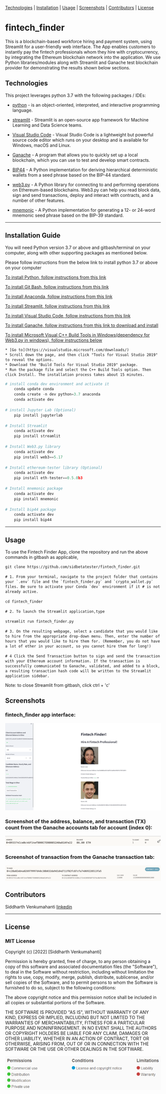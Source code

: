 [Technologies](#Technologies) | [Installation](#installation-guide) | [Usage](#usage) | [Screenshots](#screenshots) | [Contributors](#contributors) | [License](#license)

# fintech_finder
This is a blockchain-based workforce hiring and payment system, using Streamlit for a user-friendly web interface. The App enables customers to instantly pay the fintech professionals whom they hire with cryptocurrency, by integrating the Ethereum blockchain network into the application. We use Python libraries/modules along with Streamlit and Ganache test blockchain provider for demonstrating the results shown below sections.

## Technologies

This project leverages python 3.7 with the following packages / IDEs:

* [python](https://wiki.python.org/moin/FrontPage) - is an object-oriented, interpreted, and interactive programming language.

* [streamlit](https://streamlit.io/) - Streamlit is an open-source app framework for Machine Learning and Data Science teams.

* [Visual Studio Code](https://code.visualstudio.com/?wt.mc_id=DX_841432) - Visual Studio Code is a lightweight but powerful source code editor which runs on your desktop and is available for Windows, macOS and Linux. 

* [Ganache](https://trufflesuite.com/ganache/) - A program that allows you to quickly set up a local blockchain, which you can use to test and develop smart contracts. 

* [BIP44](https://github.com/bitcoin/bips/blob/master/bip-0044.mediawiki) - A Python implementation for deriving hierarchical deterministic wallets from a seed phrase based on the BIP-44 standard. 

* [web3.py](https://web3py.readthedocs.io/en/stable/quickstart.html) - A Python library for connecting to and performing operations on Ethereum-based blockchains. Web3.py can help you read block data, sign and send transactions, deploy and interact with contracts, and a number of other features.

* [mnemonic](https://pypi.org/project/mnemonic/) - A Python implementation for generating a 12- or 24-word mnemonic seed phrase based on the BIP-39 standard.

---

## Installation Guide

You will need Python version 3.7 or above and gitbash/terminal on your computer, along with other supporting packages as mentioned below. 

Please follow instructions from the below link to install python 3.7 or above on your computer

[To install Python, follow instructions from this link](https://www.python.org/downloads/)

[To install Git Bash, follow instructions from this link](https://github.com/git-guides/install-git)

[To install Anaconda, follow instructions from this link ](https://docs.anaconda.com/anaconda/install/)

[To install Streamlit, follow instructions from this link ](https://docs.streamlit.io/library/get-started/installation)

[To install Visual Studio Code, follow instructions from this link ](https://code.visualstudio.com/docs/setup/setup-overview)

[To install Ganache, follow instructions from this link to download and install ](https://trufflesuite.com/ganache/)

[To install Microsoft Visual C++ Build Tools in Windows(dependency for Web3.py in windows), follow instructions below](https://visualstudio.microsoft.com/downloads/)

    * [Go to](https://visualstudio.microsoft.com/downloads/)
    * Scroll down the page, and then click "Tools for Visual Studio 2019" to reveal the options.
    * Download the "Build Tools for Visual Studio 2019" package.
    * Run the package file and select the C++ Build Tools option. Then click Install. The installation process takes about 15 minutes.


```python
# install conda dev environment and activate it
    conda update conda
    conda create -n dev python=3.7 anaconda
    conda activate dev

# install Jupyter Lab (Optional)
    pip install jupyterlab
  
# Install Streamlit 
    conda activate dev
    pip install streamlit 

# Install Web3.py library
    conda activate dev
    pip install web3==5.17

# Install ethereum-tester library (Optional)
    conda activate dev
    pip install eth-tester==0.5.0b3

# Install mnemonic package 
    conda activate dev
    pip install mnemonic

# Install bip44 package
    conda activate dev
    pip install bip44


```

---


## Usage

To use the Fintech Finder App, clone the repository and run the above commands in gitbash as applicable,

```git
git clone https://github.com/sidbetatester/fintech_finder.git

# 1. From your terminal, navigate to the project folder that contains your `.env` file and the `fintech_finder.py` and `crypto_wallet.py` files. Be sure to activate your Conda `dev` environment if it # is not already active.

cd fintech_finder

# 2. To launch the Streamlit application,type

streamlit run fintech_finder.py

# 3. On the resulting webpage, select a candidate that you would like to hire from the appropriate drop-down menu. Then, enter the number of hours that you would like to hire them for. (Remember, you do not have a lot of ether in your account, so you cannot hire them for long!)

# 4 Click the Send Transaction button to sign and send the transaction with your Ethereum account information. If the transaction is successfully communicated to Ganache, validated, and added to a block, a resulting transaction hash code will be written to the Streamlit application sidebar.

```
Note: to close Streamlit from gitbash, click ctrl + 'c'



   
## Screenshots

### fintech_finder app interface:

![fintech_finder app](Images/fintech_finder_app.png)

### Screenshot of the address, balance, and transaction (TX) count from the Ganache accounts tab for account (index 0):

![fintech_finder app - Screenshot of the address, balance, and transaction (TX) count from the Ganache accounts tab for account (index 0)](Images/account_index_0.png)

### Screenshot of transaction from the Ganache transaction tab:

![fintech_finder app - Screenshot of transaction from the Ganache transaction tab](Images/transaction_screenshot.png)



## Contributors

Siddharth Venkumahanti
[linkedin](https://www.linkedin.com/in/siddharthvenkumahanti/)


---


## License

### MIT License

Copyright (c) [2022] [Siddharth Venkumahanti]

Permission is hereby granted, free of charge, to any person obtaining a copy
of this software and associated documentation files (the "Software"), to deal
in the Software without restriction, including without limitation the rights
to use, copy, modify, merge, publish, distribute, sublicense, and/or sell
copies of the Software, and to permit persons to whom the Software is
furnished to do so, subject to the following conditions:

The above copyright notice and this permission notice shall be included in all
copies or substantial portions of the Software.

THE SOFTWARE IS PROVIDED "AS IS", WITHOUT WARRANTY OF ANY KIND, EXPRESS OR
IMPLIED, INCLUDING BUT NOT LIMITED TO THE WARRANTIES OF MERCHANTABILITY,
FITNESS FOR A PARTICULAR PURPOSE AND NONINFRINGEMENT. IN NO EVENT SHALL THE
AUTHORS OR COPYRIGHT HOLDERS BE LIABLE FOR ANY CLAIM, DAMAGES OR OTHER
LIABILITY, WHETHER IN AN ACTION OF CONTRACT, TORT OR OTHERWISE, ARISING FROM,
OUT OF OR IN CONNECTION WITH THE SOFTWARE OR THE USE OR OTHER DEALINGS IN THE
SOFTWARE.

![MIT License](Images/MIT_License.png)
